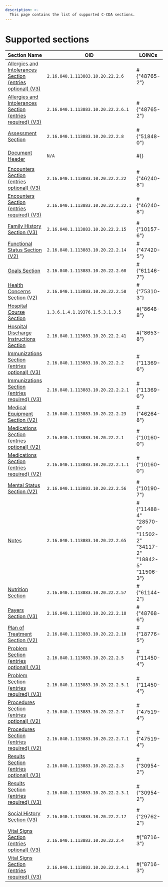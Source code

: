 ```yaml
---
description: >-
  This page contains the list of supported C-CDA sections.
---
```


# Supported sections


| Section Name | OID | LOINCs | Internal ID | Alias | Narrative
| --- | --- | --- | --- | --- | --- | 
|[Allergies and Intolerances Section (entries optional) (V3)](/modules-1/integration-toolkit/ccda-converter/sections/allergiesandintolerancessectioneo.md)|`2.16.840.1.113883.10.20.22.2.6`|#{"48765-2"}|`AllergiesandIntolerancesSectioneo`|allergies|<ul><li>[x]</li></ul>
|[Allergies and Intolerances Section (entries required) (V3)](/modules-1/integration-toolkit/ccda-converter/sections/allergiesandintolerancessectioner.md)|`2.16.840.1.113883.10.20.22.2.6.1`|#{"48765-2"}|`AllergiesandIntolerancesSectioner`|allergies|<ul><li>[x]</li></ul>
|[Assessment Section](/modules-1/integration-toolkit/ccda-converter/sections/assessmentsection.md)|`2.16.840.1.113883.10.20.22.2.8`|#{"51848-0"}|`AssessmentSection`|N/A|<ul><li>[ ]</li></ul>
|[Document Header](/modules-1/integration-toolkit/ccda-converter/sections/header.md)|`N/A`|#{}|`Header`|header|<ul><li>[ ]</li></ul>
|[Encounters Section (entries optional) (V3)](/modules-1/integration-toolkit/ccda-converter/sections/encounterssectionentriesoptionalv3.md)|`2.16.840.1.113883.10.20.22.2.22`|#{"46240-8"}|`EncountersSectionentriesoptionalV3`|encounters|<ul><li>[ ]</li></ul>
|[Encounters Section (entries required) (V3)](/modules-1/integration-toolkit/ccda-converter/sections/encounterssectionentriesrequiredv3.md)|`2.16.840.1.113883.10.20.22.2.22.1`|#{"46240-8"}|`EncountersSectionentriesrequiredV3`|encounters|<ul><li>[ ]</li></ul>
|[Family History Section (V3)](/modules-1/integration-toolkit/ccda-converter/sections/familyhistorysectionv3.md)|`2.16.840.1.113883.10.20.22.2.15`|#{"10157-6"}|`FamilyHistorySectionV3`|family-history|<ul><li>[ ]</li></ul>
|[Functional Status Section (V2)](/modules-1/integration-toolkit/ccda-converter/sections/functionalstatussectionv2.md)|`2.16.840.1.113883.10.20.22.2.14`|#{"47420-5"}|`FunctionalStatusSectionV2`|funcstatus|<ul><li>[ ]</li></ul>
|[Goals Section](/modules-1/integration-toolkit/ccda-converter/sections/goalssection.md)|`2.16.840.1.113883.10.20.22.2.60`|#{"61146-7"}|`GoalsSection`|goals|<ul><li>[ ]</li></ul>
|[Health Concerns Section (V2)](/modules-1/integration-toolkit/ccda-converter/sections/healthconcernssectionv2.md)|`2.16.840.1.113883.10.20.22.2.58`|#{"75310-3"}|`HealthConcernsSectionV2`|health-concerns|<ul><li>[ ]</li></ul>
|[Hospital Course Section](/modules-1/integration-toolkit/ccda-converter/sections/hospitalcoursesection.md)|`1.3.6.1.4.1.19376.1.5.3.1.3.5`|#{"8648-8"}|`HospitalCourseSection`|N/A|<ul><li>[ ]</li></ul>
|[Hospital Discharge Instructions Section](/modules-1/integration-toolkit/ccda-converter/sections/hospitaldischargeinstructionssectio.md)|`2.16.840.1.113883.10.20.22.2.41`|#{"8653-8"}|`HospitalDischargeInstructionsSectio`|N/A|<ul><li>[ ]</li></ul>
|[Immunizations Section (entries optional) (V3)](/modules-1/integration-toolkit/ccda-converter/sections/immunizationssectionentriesoptiona.md)|`2.16.840.1.113883.10.20.22.2.2`|#{"11369-6"}|`ImmunizationsSectionentriesoptiona`|immunizations|<ul><li>[x]</li></ul>
|[Immunizations Section (entries required) (V3)](/modules-1/integration-toolkit/ccda-converter/sections/immunizationssectionentriesrequire.md)|`2.16.840.1.113883.10.20.22.2.2.1`|#{"11369-6"}|`ImmunizationsSectionentriesrequire`|immunizations|<ul><li>[x]</li></ul>
|[Medical Equipment Section (V2)](/modules-1/integration-toolkit/ccda-converter/sections/medicalequipmentsectionv2.md)|`2.16.840.1.113883.10.20.22.2.23`|#{"46264-8"}|`MedicalEquipmentSectionV2`|medical-equipment|<ul><li>[ ]</li></ul>
|[Medications Section (entries optional) (V2)](/modules-1/integration-toolkit/ccda-converter/sections/medicationssectionentriesoptional.md)|`2.16.840.1.113883.10.20.22.2.1`|#{"10160-0"}|`MedicationsSectionentriesoptional`|medications|<ul><li>[ ]</li></ul>
|[Medications Section (entries required) (V2)](/modules-1/integration-toolkit/ccda-converter/sections/medicationssectionentriesrequired.md)|`2.16.840.1.113883.10.20.22.2.1.1`|#{"10160-0"}|`MedicationsSectionentriesrequired`|medications|<ul><li>[ ]</li></ul>
|[Mental Status Section (V2)](/modules-1/integration-toolkit/ccda-converter/sections/mentalstatussectionv2.md)|`2.16.840.1.113883.10.20.22.2.56`|#{"10190-7"}|`MentalStatusSectionV2`|mental-status|<ul><li>[ ]</li></ul>
|[Notes](/modules-1/integration-toolkit/ccda-converter/sections/notessection.md)|`2.16.840.1.113883.10.20.22.2.65`|#{"11488-4" "28570-0" "11502-2" "34117-2" "18842-5" "11506-3"}|`NotesSection`|N/A|<ul><li>[ ]</li></ul>
|[Nutrition Section](/modules-1/integration-toolkit/ccda-converter/sections/nutritionsection.md)|`2.16.840.1.113883.10.20.22.2.57`|#{"61144-2"}|`NutritionSection`|nutrition|<ul><li>[ ]</li></ul>
|[Payers Section (V3)](/modules-1/integration-toolkit/ccda-converter/sections/payerssectionv3.md)|`2.16.840.1.113883.10.20.22.2.18`|#{"48768-6"}|`PayersSectionV3`|payers|<ul><li>[ ]</li></ul>
|[Plan of Treatment Section (V2)](/modules-1/integration-toolkit/ccda-converter/sections/planoftreatmentsectionv2.md)|`2.16.840.1.113883.10.20.22.2.10`|#{"18776-5"}|`PlanofTreatmentSectionV2`|plan-of-treatment|<ul><li>[ ]</li></ul>
|[Problem Section (entries optional) (V3)](/modules-1/integration-toolkit/ccda-converter/sections/problemsectionentriesoptionalv3.md)|`2.16.840.1.113883.10.20.22.2.5`|#{"11450-4"}|`ProblemSectionentriesoptionalV3`|problems|<ul><li>[x]</li></ul>
|[Problem Section (entries required) (V3)](/modules-1/integration-toolkit/ccda-converter/sections/problemsectionentriesrequiredv3.md)|`2.16.840.1.113883.10.20.22.2.5.1`|#{"11450-4"}|`ProblemSectionentriesrequiredV3`|problems|<ul><li>[x]</li></ul>
|[Procedures Section (entries optional) (V2)](/modules-1/integration-toolkit/ccda-converter/sections/proceduressectionentriesoptionalv2.md)|`2.16.840.1.113883.10.20.22.2.7`|#{"47519-4"}|`ProceduresSectionentriesoptionalV2`|procedures|<ul><li>[ ]</li></ul>
|[Procedures Section (entries required) (V2)](/modules-1/integration-toolkit/ccda-converter/sections/proceduressectionentriesrequiredv.md)|`2.16.840.1.113883.10.20.22.2.7.1`|#{"47519-4"}|`ProceduresSectionentriesrequiredV`|procedures|<ul><li>[ ]</li></ul>
|[Results Section (entries optional) (V3)](/modules-1/integration-toolkit/ccda-converter/sections/resultssectionentriesoptionalv3.md)|`2.16.840.1.113883.10.20.22.2.3`|#{"30954-2"}|`ResultsSectionentriesoptionalV3`|results|<ul><li>[ ]</li></ul>
|[Results Section (entries required) (V3)](/modules-1/integration-toolkit/ccda-converter/sections/resultssectionentriesrequiredv3.md)|`2.16.840.1.113883.10.20.22.2.3.1`|#{"30954-2"}|`ResultsSectionentriesrequiredV3`|results|<ul><li>[ ]</li></ul>
|[Social History Section (V3)](/modules-1/integration-toolkit/ccda-converter/sections/socialhistorysectionv3.md)|`2.16.840.1.113883.10.20.22.2.17`|#{"29762-2"}|`SocialHistorySectionV3`|social-history|<ul><li>[ ]</li></ul>
|[Vital Signs Section (entries optional) (V3)](/modules-1/integration-toolkit/ccda-converter/sections/vitalsignssectionentriesoptional.md)|`2.16.840.1.113883.10.20.22.2.4`|#{"8716-3"}|`VitalSignsSectionentriesoptional`|vital-signs|<ul><li>[x]</li></ul>
|[Vital Signs Section (entries required) (V3)](/modules-1/integration-toolkit/ccda-converter/sections/vitalsignssectionentriesrequired.md)|`2.16.840.1.113883.10.20.22.2.4.1`|#{"8716-3"}|`VitalSignsSectionentriesrequired`|vital-signs|<ul><li>[x]</li></ul>